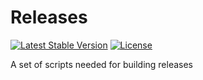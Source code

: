 # Releases

[![Latest Stable Version](https://poser.pugx.org/coldtrick/releases/v/stable.svg)](https://packagist.org/packages/coldtrick/releases)
[![License](https://poser.pugx.org/coldtrick/releases/license.svg)](https://packagist.org/packages/coldtrick/releases)

A set of scripts needed for building releases
